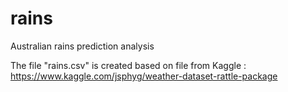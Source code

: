 # rains
Australian rains prediction analysis

The file "rains.csv" is created based on file from Kaggle : https://www.kaggle.com/jsphyg/weather-dataset-rattle-package
